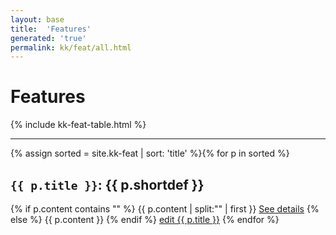 ```yaml
---
layout: base
title:  'Features'
generated: 'true'
permalink: kk/feat/all.html
---
```


# Features

{% include kk-feat-table.html %}

----------

{% assign sorted = site.kk-feat | sort: 'title' %}{% for p in sorted %}
<a id="al-kk-feat/{{ p.title }}" class="al-dest"/>
<h2><code>{{ p.title }}</code>: {{ p.shortdef }}</h2>
{% if p.content contains "<!--details-->" %}    
{{ p.content | split:"<!--details-->" | first }}
<a href="{{ p.title }}" class="al-doc">See details</a>
{% else %}
{{ p.content }}
{% endif %}
<a href="{{ site.git_edit }}/{% if p.collection %}{{ p.relative_path }}{% else %}{{ p.path }}{% endif %}" target="#">edit {{ p.title }}</a>
{% endfor %}
